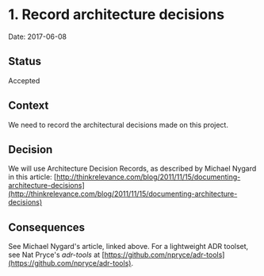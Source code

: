 # 1. Record architecture decisions

Date: 2017-06-08

## Status

Accepted

## Context

We need to record the architectural decisions made on this project.

## Decision

We will use Architecture Decision Records, as described by Michael Nygard in this article: [http://thinkrelevance.com/blog/2011/11/15/documenting-architecture-decisions](http://thinkrelevance.com/blog/2011/11/15/documenting-architecture-decisions)

## Consequences

See Michael Nygard's article, linked above. For a lightweight ADR toolset, see Nat Pryce's _adr-tools_ at [https://github.com/npryce/adr-tools](https://github.com/npryce/adr-tools).
